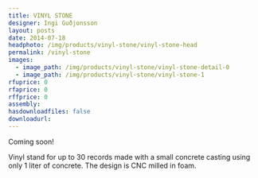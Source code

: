```yaml
---
title: VINYL STONE
designer: Ingi Guðjonsson
layout: posts
date: 2014-07-18
headphoto: /img/products/vinyl-stone/vinyl-stone-head
permalink: /vinyl-stone
images:  
  - image_path: /img/products/vinyl-stone/vinyl-stone-detail-0
  - image_path: /img/products/vinyl-stone/vinyl-stone-1
rfuprice: 0
rfaprice: 0
rffprice: 0
assembly: 
hasdownloadfiles: false
downloadurl:
---
```


Coming soon!

Vinyl stand for up to 30 records made with a small concrete casting using only 1 liter of concrete. The design is CNC milled in foam.
